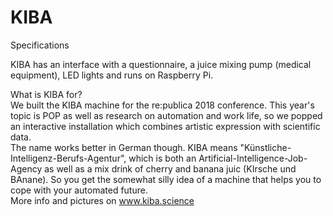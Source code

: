 # KIBA

Specifications<br>

KIBA has an interface with a questionnaire, a juice mixing pump (medical equipment), LED lights and runs on Raspberry Pi. 

What is KIBA for?<br>
We built the KIBA machine for the re:publica 2018 conference. This year's topic is POP as well as research on automation and work life, so we popped an interactive installation which combines artistic expression with scientific data. 
<br>
The name works better in German though. KIBA means "Künstliche-Intelligenz-Berufs-Agentur", which is both an Artificial-Intelligence-Job-Agency as well as a mix drink of cherry and banana juic (KIrsche und BAnane). So you get the somewhat silly idea of a machine that helps you to cope with your automated future.
<br>
More info and pictures on www.kiba.science
